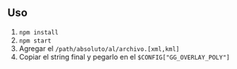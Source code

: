 ## Uso
1. `npm install`
2. `npm start`
3. Agregar el `/path/absoluto/al/archivo.[xml,kml]`
4. Copiar el string final y pegarlo en el `$CONFIG["GG_OVERLAY_POLY"]`